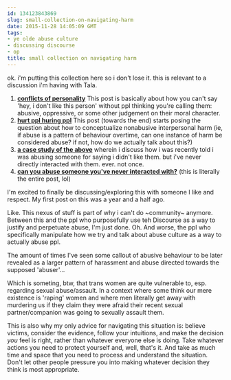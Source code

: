 ```yaml
---
id: 134123843869
slug: small-collection-on-navigating-harm
date: 2015-11-28 14:05:09 GMT
tags:
- ye olde abuse culture
- discussing discourse
- op
title: small collection on navigating harm
---
```

ok. i'm putting this collection here so i don't lose it. this is relevant to a discussion i'm having with Tala.

1. [**conflicts of personality**][1]
    This post is basically about how you can't say 'hey, i don't like this person' without ppl thinking you're calling them: abusive, oppressive, or some other judgement on their moral character.
2. [**hurt ppl huring ppl**][2]
    This post (towards the end) starts posing the question about how to conceptualize nonabusive interpersonal harm (ie, if abuse is a pattern of behaviour overtime, can one instance of harm be considered abuse? if not, how do we actually talk about this?)
3. [**a case study of the above**][3]
    wherein i discuss how i was recently told i was abusing someone for saying i didn't like them. but i've never directly interacted with them. ever. not once.
4. [**can you abuse someone you've never interacted with?**][4]
    (this is literally the entire post, lol)

I'm excited to finally be discussing/exploring this with someone I like and respect. My first post on this was a year and a half ago.

Like. This nexus of stuff is part of why i can't do ~community~ anymore. Between this and the ppl who purposefully use teh Discourse as a way to justify and perpetuate abuse, I'm just done. Oh. And worse, the ppl who specifically manipulate how we try and talk about abuse culture as a way to actually abuse ppl.

The amount of times I've seen some callout of abusive behaviour to be later revealed as a larger pattern of harassment and abuse directed towards the supposed 'abuser'...

Which is someting, btw, that trans women are quite vulnerable to, esp. regarding sexual abuse/assault. In a context where some think our mere existence is 'raping' women and where men literally get away with murdering us if they claim they were afraid their recent sexual partner/companion was going to sexually assault them.

This is also why my only advice for navigating this situation is: believe victims, consider the evidence, follow your intuitions, and make the decision *you* feel is right, rather than whatever everyone else is doing. Take whatever actions you need to protect yourself and, well, that's it. And take as much time and space that you need to process and understand the situation. Don't let other people pressure  you into making whatever decision they think is most appropriate.

[1]: http://b.binaohan.org/posts/2014-04-01-conflicts-of-personality.html
[2]: http://b.binaohan.org/posts/2015-08-29-on-hurt-ppl-hurting-ppl.html
[3]: http://mxb.ca/post/132882851766/in-another-way-what-happened-yesterday-was-an
[4]: http://mxb.ca/post/132866556239/now-suddenly-curious-can-you-abuse-someone
